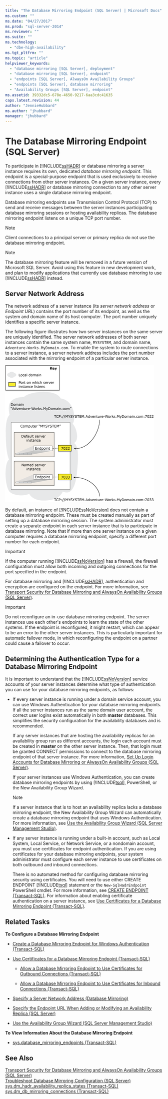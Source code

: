 ```yaml
---
title: "The Database Mirroring Endpoint (SQL Server) | Microsoft Docs"
ms.custom: ""
ms.date: "04/27/2017"
ms.prod: "sql-server-2014"
ms.reviewer: ""
ms.suite: ""
ms.technology: 
  - "dbe-high-availability"
ms.tgt_pltfrm: ""
ms.topic: "article"
helpviewer_keywords: 
  - "database mirroring [SQL Server], deployment"
  - "database mirroring [SQL Server], endpoint"
  - "endpoints [SQL Server], AlwaysOn Availability Groups"
  - "endpoints [SQL Server], database mirroring"
  - "Availability Groups [SQL Server], endpoint"
ms.assetid: 39332dc5-678e-4650-9217-6aa3cdc41635
caps.latest.revision: 44
author: "JennieHubbard"
ms.author: "jhubbard"
manager: "jhubbard"
---
```

# The Database Mirroring Endpoint (SQL Server)
  To participate in [!INCLUDE[ssHADR](../../includes/sshadr-md.md)] or database mirroring a server instance requires its own, dedicated *database mirroring endpoint*. This endpoint is a special-purpose endpoint that is used exclusively to receive connections from other server instances. On a given server instance, every [!INCLUDE[ssHADR](../../includes/sshadr-md.md)] or database mirroring connection to any other server instance uses a single database mirroring endpoint.  
  
 Database mirroring endpoints use Transmission Control Protocol (TCP) to send and receive messages between the server instances participating database mirroring sessions or hosting availability replicas. The database mirroring endpoint listens on a unique TCP port number.  
  
> [!NOTE]  
>  Client connections to a principal server or primary replica do not use the database mirroring endpoint.  
  
> [!NOTE]  
>  The database mirroring feature will be removed in a future version of Microsoft SQL Server. Avoid using this feature in new development work, and plan to modify applications that currently use database mirroring to use [!INCLUDE[ssHADR](../../includes/sshadr-md.md)] instead.  
  
  
##  <a name="ServerNetworkAddress"></a> Server Network Address  
 The network address of a server instance (its *server network address* or *Endpoint URL*) contains the port number of its endpoint, as well as the system and domain name of its host computer. The port number uniquely identifies a specific server instance.  
  
 The following figure illustrates how two server instances on the same server are uniquely identified. The server network addresses of both server instances contain the same system name, `MYSYSTEM`, and domain name, `Adventure-Works.MyDomain.com`. To enable the system to route connections to a server instance, a server network address includes the port number associated with the mirroring endpoint of a particular server instance.  
  
 ![Server network addresses of a default instance](../media/dbm-2-instances-ports-1-system.gif "Server network addresses of a default instance")  
  
 By default, an instance of [!INCLUDE[ssNoVersion](../../includes/ssnoversion-md.md)] does not contain a database mirroring endpoint. These must be created manually as part of setting up a database mirroring session. The system administrator must create a separate endpoint in each server instance that is to participate in database mirroring. Note that if more than one server instance on a given computer requires a database mirroring endpoint, specify a different port number for each endpoint.  
  
> [!IMPORTANT]  
>  If the computer running [!INCLUDE[ssNoVersion](../../includes/ssnoversion-md.md)] has a firewall, the firewall configuration must allow both incoming and outgoing connections for the port specified in the endpoint.  
  
 For database mirroring and [!INCLUDE[ssHADR](../../includes/sshadr-md.md)], authentication and encryption are configured on the endpoint. For more information, see [Transport Security for Database Mirroring and AlwaysOn Availability Groups &#40;SQL Server&#41;](transport-security-database-mirroring-always-on-availability.md).  
  
> [!IMPORTANT]  
>  Do not reconfigure an in-use database mirroring endpoint. The server instances use each other's endpoints to learn the state of the other systems. If the endpoint is reconfigured, it might restart, which can appear to be an error to the other server instances. This is particularly important for automatic failover mode, in which reconfiguring the endpoint on a partner could cause a failover to occur.  
  
  
##  <a name="EndpointAuthenticationTypes"></a> Determining the Authentication Type for a Database Mirroring Endpoint  
 It is important to understand that the [!INCLUDE[ssNoVersion](../../includes/ssnoversion-md.md)] service accounts of your server instances determine what type of authentication you can use for your database mirroring endpoints, as follows:  
  
-   If every server instance is running under a domain service account, you can use Windows Authentication for your database mirroring endpoints. If all the server instances run as the same domain user account, the correct user logins exist automatically in both **master** databases. This simplifies the security configuration for the availability databases and is recommended.  
  
     If any server instances that are hosting the availability replicas for an availability group run as different accounts, the login each account must be created in **master** on the other server instance. Then, that login must be granted CONNECT permissions to connect to the database mirroring endpoint of that server instance. For more information, [Set Up Login Accounts for Database Mirroring or AlwaysOn Availability Groups &#40;SQL Server&#41;](set-up-login-accounts-database-mirroring-always-on-availability.md).  
  
     If your server instances use Windows Authentication, you can create database mirroring endpoints by using [!INCLUDE[tsql](../../includes/tsql-md.md)], PowerShell, or the New Availability Group Wizard.  
  
    > [!NOTE]  
    >  If a server instance that is to host an availability replica lacks a database mirroring endpoint, the New Availability Group Wizard can automatically create a database mirroring endpoint that uses Windows Authentication. For more information, see [Use the Availability Group Wizard &#40;SQL Server Management Studio&#41;](availability-groups/windows/use-the-availability-group-wizard-sql-server-management-studio.md).  
  
-   If any server instance is running under a built-in account, such as Local System, Local Service, or Network Service, or a nondomain account, you must use certificates for endpoint authentication. If you are using certificates for your database mirroring endpoints, your system administrator must configure each server instance to use certificates on both outbound and inbound connections.  
  
     There is no automated method for configuring database mirroring security using certificates. You will need to use either CREATE ENDPOINT [!INCLUDE[tsql](../../includes/tsql-md.md)] statement or the `New-SqlHadrEndpoint` PowerShell cmdlet. For more information, see [CREATE ENDPOINT &#40;Transact-SQL&#41;](~/t-sql/statements/create-endpoint-transact-sql.md). For information about enabling certificate authentication on a server instance, see [Use Certificates for a Database Mirroring Endpoint &#40;Transact-SQL&#41;](use-certificates-for-a-database-mirroring-endpoint-transact-sql.md).  
  
  
##  <a name="RelatedTasks"></a> Related Tasks  
 **To Configure a Database Mirroring Endpoint**  
  
-   [Create a Database Mirroring Endpoint for Windows Authentication &#40;Transact-SQL&#41;](create-a-database-mirroring-endpoint-for-windows-authentication-transact-sql.md)  
  
-   [Use Certificates for a Database Mirroring Endpoint &#40;Transact-SQL&#41;](use-certificates-for-a-database-mirroring-endpoint-transact-sql.md)  
  
    -   [Allow a Database Mirroring Endpoint to Use Certificates for Outbound Connections &#40;Transact-SQL&#41;](database-mirroring-use-certificates-for-outbound-connections.md)  
  
    -   [Allow a Database Mirroring Endpoint to Use Certificates for Inbound Connections &#40;Transact-SQL&#41;](database-mirroring-use-certificates-for-inbound-connections.md)  
  
-   [Specify a Server Network Address &#40;Database Mirroring&#41;](specify-a-server-network-address-database-mirroring.md)  
  
-   [Specify the Endpoint URL When Adding or Modifying an Availability Replica &#40;SQL Server&#41;](availability-groups/windows/specify-endpoint-url-adding-or-modifying-availability-replica.md)  
  
-   [Use the Availability Group Wizard &#40;SQL Server Management Studio&#41;](availability-groups/windows/use-the-availability-group-wizard-sql-server-management-studio.md)  
  
 **To View Information About the Database Mirroring Endpoint**  
  
-   [sys.database_mirroring_endpoints &#40;Transact-SQL&#41;](~/relational-databases/system-catalog-views/sys-database-mirroring-endpoints-transact-sql.md)  
  
  
## See Also  
 [Transport Security for Database Mirroring and AlwaysOn Availability Groups &#40;SQL Server&#41;](transport-security-database-mirroring-always-on-availability.md)   
 [Troubleshoot Database Mirroring Configuration &#40;SQL Server&#41;](troubleshoot-database-mirroring-configuration-sql-server.md)   
 [sys.dm_hadr_availability_replica_states &#40;Transact-SQL&#41;](~/relational-databases/system-dynamic-management-views/sys-dm-hadr-availability-replica-states-transact-sql.md)   
 [sys.dm_db_mirroring_connections &#40;Transact-SQL&#41;](~/relational-databases/system-dynamic-management-views/database-mirroring-sys-dm-db-mirroring-connections.md)  
  
  
